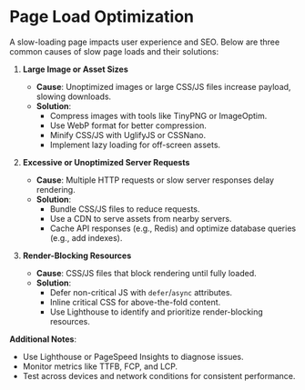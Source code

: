 # Page Load Optimization

A slow-loading page impacts user experience and SEO. Below are three common causes of slow page loads and their solutions:

1. **Large Image or Asset Sizes**
   - **Cause**: Unoptimized images or large CSS/JS files increase payload, slowing downloads.
   - **Solution**: 
     - Compress images with tools like TinyPNG or ImageOptim.
     - Use WebP format for better compression.
     - Minify CSS/JS with UglifyJS or CSSNano.
     - Implement lazy loading for off-screen assets.

2. **Excessive or Unoptimized Server Requests**
   - **Cause**: Multiple HTTP requests or slow server responses delay rendering.
   - **Solution**: 
     - Bundle CSS/JS files to reduce requests.
     - Use a CDN to serve assets from nearby servers.
     - Cache API responses (e.g., Redis) and optimize database queries (e.g., add indexes).

3. **Render-Blocking Resources**
   - **Cause**: CSS/JS files that block rendering until fully loaded.
   - **Solution**: 
     - Defer non-critical JS with `defer`/`async` attributes.
     - Inline critical CSS for above-the-fold content.
     - Use Lighthouse to identify and prioritize render-blocking resources.

**Additional Notes**:
- Use Lighthouse or PageSpeed Insights to diagnose issues.
- Monitor metrics like TTFB, FCP, and LCP.
- Test across devices and network conditions for consistent performance.
